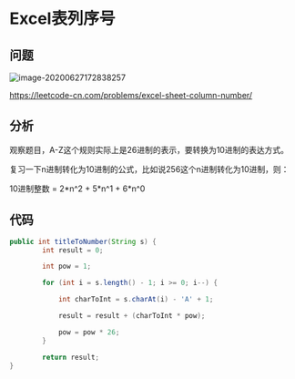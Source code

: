 # Excel表列序号



## 问题

![image-20200627172838257](https://tva1.sinaimg.cn/large/007S8ZIlgy1gg6z6myverj30r20kimy5.jpg)

https://leetcode-cn.com/problems/excel-sheet-column-number/





## 分析

观察题目，A-Z这个规则实际上是26进制的表示，要转换为10进制的表达方式。

复习一下n进制转化为10进制的公式，比如说256这个n进制转化为10进制，则：

10进制整数 = 2\*n^2 + 5\*n^1 + 6\*n^0



## 代码

```java
public int titleToNumber(String s) {
        int result = 0;

        int pow = 1;

        for (int i = s.length() - 1; i >= 0; i--) {

            int charToInt = s.charAt(i) - 'A' + 1;

            result = result + (charToInt * pow);

            pow = pow * 26;
        }

        return result;
}
```

